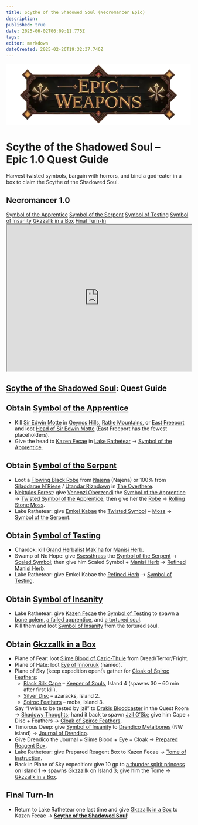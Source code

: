 ```yaml
---
title: Scythe of the Shadowed Soul (Necromancer Epic)
description: 
published: true
date: 2025-06-02T06:09:11.775Z
tags: 
editor: markdown
dateCreated: 2025-02-26T19:32:37.746Z
---
```


<!-- ───────────── Necromancer Epic 1.0 – Scythe of the Shadowed Soul ───────────── -->
<div class="page-container">

  <!-- Header ------------------------------------------------------- -->
  <div class="hero-card">
    <img src="/epicweapons.webp" alt="Epic Necromancer Weapons Banner" class="hero-img">
    <h1 class="hero-title">Scythe of the Shadowed Soul – Epic&nbsp;1.0 Quest Guide</h1>
    <p class="hero-sub">Harvest twisted symbols, bargain with horrors, and bind a god-eater in a box to claim the Scythe of the Shadowed Soul.</p>
  </div>

  <!-- Original top-level heading kept intact ----------------------- -->
  <h2 id="top" class="quest-card">Necromancer 1.0</h2>

  <!-- Quick-Nav ---------------------------------------------------- -->
  <nav class="toc-nav">
    <a href="#Apprentice">Symbol of the Apprentice</a>
    <a href="#Serpent">Symbol of the Serpent</a>
    <a href="#Testing">Symbol of Testing</a>
    <a href="#Insanity">Symbol of Insanity</a>
    <a href="#Gzallk">Gkzzallk in a Box</a>
    <a href="#final">Final Turn-In</a>
  </nav>

  <!-- Item Preview ------------------------------------------------- -->
  <iframe src="https://eqdb.net/item/detail/2020544" width="100%" height="400"></iframe>

  <!-- Intro -------------------------------------------------------- -->
  <div class="quest-card" id="intro">
<h2><a href="https://eqdb.net/item/detail/20544">Scythe of the Shadowed Soul</a>: Quest Guide</h2>
  </div>

  <!-- ────────── Symbol of the Apprentice ────────── -->
  <div class="quest-card" id="Apprentice">
<h2>Obtain <a href="https://eqdb.net/item/detail/20642">Symbol of the Apprentice</a></h2>
<ul>
  <li>Kill <a href="https://eqdb.net/npc/detail/10199">Sir Edwin Motte</a> in <a href="https://eqdb.net/zone/detail/4">Qeynos Hills</a>, <a href="https://eqdb.net/zone/detail/50">Rathe Mountains</a>, or <a href="https://eqdb.net/zone/detail/10">East Freeport</a> and loot <a href="https://eqdb.net/item/detail/20641">Head of Sir Edwin Motte</a> (East Freeport has the fewest placeholders).</li>
  <li>Give the head to <a href="https://eqdb.net/npc/detail/51048">Kazen Fecae</a> in <a href="https://eqdb.net/zone/detail/51">Lake Rathetear</a> → <a href="https://eqdb.net/item/detail/20642">Symbol of the Apprentice</a>.</li>
</ul>
  </div>

  <!-- ────────── Symbol of the Serpent ────────── -->
  <div class="quest-card" id="Serpent">
<h2>Obtain <a href="https://eqdb.net/item/detail/20644">Symbol of the Serpent</a></h2>
<ul>
  <li>Loot a <a href="https://eqdb.net/item/detail/1320">Flowing Black Robe</a> from <a href="https://eqdb.net/npc/detail/44100">Najena</a> (Najena) or 100% from <a href="https://eqdb.net/npc/detail/93109">Siladdarae N`Riese</a> / <a href="https://eqdb.net/npc/detail/93112">Utandar Rizndown</a> in <a href="https://eqdb.net/zone/detail/93">The Overthere</a>.</li>
  <li><a href="https://eqdb.net/zone/detail/25">Nektulos Forest</a>: give <a href="https://eqdb.net/npc/detail/25113">Venenzi Oberzendi</a> the <a href="https://eqdb.net/item/detail/20642">Symbol of the Apprentice</a> → <a href="https://eqdb.net/item/detail/20643">Twisted Symbol of the Apprentice</a>; then give her the <a href="https://eqdb.net/item/detail/1320">Robe</a> → <a href="https://eqdb.net/item/detail/20649">Rolling Stone Moss</a>.</li>
  <li>Lake Rathetear: give <a href="https://eqdb.net/npc/detail/51047">Emkel Kabae</a> the <a href="https://eqdb.net/item/detail/20643">Twisted Symbol</a> + <a href="https://eqdb.net/item/detail/20649">Moss</a> → <a href="https://eqdb.net/item/detail/20644">Symbol of the Serpent</a>.</li>
</ul>
  </div>

  <!-- ────────── Symbol of Testing ────────── -->
  <div class="quest-card" id="Testing">
<h2>Obtain <a href="https://eqdb.net/item/detail/20647">Symbol of Testing</a></h2>
<ul>
  <li>Chardok: kill <a href="https://eqdb.net/npc/detail/103139">Grand Herbalist Mak`ha</a> for <a href="https://eqdb.net/item/detail/20654">Manisi Herb</a>.</li>
  <li>Swamp of No Hope: give <a href="https://eqdb.net/npc/detail/83074">Ssessthrass</a> the <a href="https://eqdb.net/item/detail/20644">Symbol of the Serpent</a> → <a href="https://eqdb.net/item/detail/20645">Scaled Symbol</a>; then give him Scaled Symbol + <a href="https://eqdb.net/item/detail/20654">Manisi Herb</a> → <a href="https://eqdb.net/item/detail/20650">Refined Manisi Herb</a>.</li>
  <li>Lake Rathetear: give Emkel Kabae the <a href="https://eqdb.net/item/detail/20650">Refined Herb</a> → <a href="https://eqdb.net/item/detail/20647">Symbol of Testing</a>.</li>
</ul>
  </div>

  <!-- ────────── Symbol of Insanity ────────── -->
  <div class="quest-card" id="Insanity">
<h2>Obtain <a href="https://eqdb.net/item/detail/20648">Symbol of Insanity</a></h2>
<ul>
  <li>Lake Rathetear: give <a href="https://eqdb.net/npc/detail/51048">Kazen Fecae</a> the <a href="https://eqdb.net/item/detail/20647">Symbol of Testing</a> to spawn <a href="https://eqdb.net/npc/detail/51153">a bone golem</a>, <a href="https://eqdb.net/npc/detail/51152">a failed apprentice</a>, and <a href="https://eqdb.net/npc/detail/51144">a tortured soul</a>.</li>
  <li>Kill them and loot <a href="https://eqdb.net/item/detail/20648">Symbol of Insanity</a> from the tortured soul.</li>
</ul>
  </div>

  <!-- ────────── Gkzzallk in a Box ────────── -->
  <div class="quest-card" id="Gzallk">
<h2>Obtain <a href="https://eqdb.net/item/detail/20652">Gkzzallk in a Box</a></h2>
<ul>
  <li>Plane of Fear: loot <a href="https://eqdb.net/item/detail/20655">Slime Blood of Cazic-Thule</a> from Dread/Terror/Fright.</li>
  <li>Plane of Hate: loot <a href="https://eqdb.net/item/detail/20656">Eye of Innoruuk</a> (named).</li>
  <li>Plane of Sky (keep expedition open!): gather for <a href="https://eqdb.net/item/detail/1278">Cloak of Spiroc Feathers</a>:
    <ul>
      <li><a href="https://eqdb.net/item/detail/20783">Black Silk Cape</a> – <a href="https://eqdb.net/npc/detail/71075">Keeper of Souls</a>, Island 4 (spawns 30 – 60 min after first kill).</li>
      <li><a href="https://eqdb.net/item/detail/20938">Silver Disc</a> – azaracks, Island 2.</li>
      <li><a href="https://eqdb.net/item/detail/20782">Spiroc Feathers</a> – mobs, Island 3.</li>
    </ul>
    Say “I wish to be tested by jzil” to <a href="https://eqdb.net/npc/detail/71053">Drakis Bloodcaster</a> in the Quest Room → <a href="https://eqdb.net/item/detail/18536">Shadowy Thoughts</a>; hand it back to spawn <a href="https://eqdb.net/npc/detail/71074">Jzil G’Six</a>; give him Cape + Disc + Feathers → <a href="https://eqdb.net/item/detail/1278">Cloak of Spiroc Feathers</a>.</li>
  <li>Timorous Deep: give <a href="https://eqdb.net/item/detail/20648">Symbol of Insanity</a> to <a href="https://eqdb.net/npc/detail/96034">Drendico Metalbones</a> (NW island) → <a href="https://eqdb.net/item/detail/18086">Journal of Drendico</a>.</li>
  <li>Give Drendico the Journal + Slime Blood + Eye + Cloak → <a href="https://eqdb.net/item/detail/20653">Prepared Reagent Box</a>.</li>
  <li>Lake Rathetear: give Prepared Reagent Box to Kazen Fecae → <a href="https://eqdb.net/item/detail/18087">Tome of Instruction</a>.</li>
  <li>Back in Plane of Sky expedition: give 10 gp to <a href="https://eqdb.net/npc/detail/71032">a thunder spirit princess</a> on Island 1 → spawns <a href="https://eqdb.net/npc/detail/71073">Gkzzallk</a> on Island 3; give him the Tome → <a href="https://eqdb.net/item/detail/20652">Gkzzallk in a Box</a>.</li>
</ul>
  </div>

  <!-- ────────── Final Turn-In ────────── -->
  <div class="quest-card final" id="final">
<h2>Final Turn-In</h2>
<ul>
  <li>Return to Lake Rathetear one last time and give <a href="https://eqdb.net/item/detail/20652">Gkzzallk in a Box</a> to Kazen Fecae → <strong><a href="https://eqdb.net/item/detail/2020544">Scythe of the Shadowed Soul</a></strong>!</li>
</ul>
  </div>

</div>
